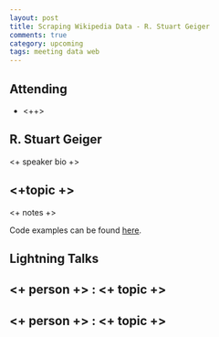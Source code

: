 ```yaml
---
layout: post
title: Scraping Wikipedia Data - R. Stuart Geiger
comments: true
category: upcoming
tags: meeting data web
---
```



## Attending

- <++>


## R. Stuart Geiger

<+ speaker bio +> 

## <+topic +>

<+ notes +>

Code examples can be found [here][code].

## Lightning Talks 

## <+ person +> : <+ topic +>

## <+ person +> : <+ topic +>


[code]: https://github.com/thehackerwithin/berkeley/tree/master/topic "Code Examples" 
